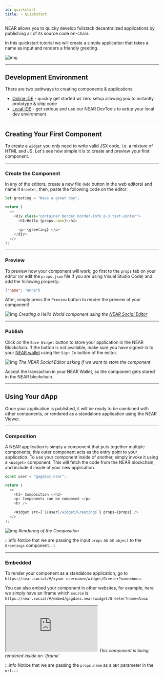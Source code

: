 ```yaml
---
id: quickstart
title: ⭐ Quickstart
---
```


NEAR allows you to quicky develop fullstack decentralized applications by publishing all of its source code on-chain.

In this quickstart tutorial we will create a simple application that takes a name as input and renders a friendly greeting.

![img](/docs/quickstart-1.png)

---

## Development Environment

There are two pathways to creating components & applications:  

- [Online IDE](https://near.org/sandbox) - quickly get started w/ zero setup allowing you to instantly prototype & ship code
- [Local IDE](https://docs.near.org/bos/dev/intro) - get serious and use our NEAR DevTools to setup your local dev environment

---

## Creating Your First Component

To create a `widget` you only need to write valid JSX code, i.e. a mixture of HTML and JS. Let's see how simple it is to create and preview your first component.

<hr class="subsection" />

### Create the Component
In any of the editors, create a new file (`Add` button in the web editors) and name it `Greeter`, then, paste the following code on the editor:

```ts
let greeting = "Have a great day";

return (
  <>
    <div class="container border border-info p-3 text-center">
      <h1>Hello {props.name}</h1>

      <p> {greeting} </p>
    </div>
  </>
);
```

<hr class="subsection" />

### Preview
To preview how your component will work, go first to the `props` tab on your editor (or edit the `props.json` file if you are using Visual Studio Code) and add the following property:

```json
{"name": "Anna"}
```

After, simply press the `Preview` button to render the preview of your component!

![img](/docs/quickstart-editor.png)
*Creating a Hello World component using the [NEAR Social Editor](https://near.social/#/edit)*

<hr class="subsection" />

### Publish
Click on the `Save Widget` button to store your application in the NEAR Blockchain. If the button is not available, make sure you have signed-in to your [NEAR wallet](https://wallet.near.org) using the `Sign In` button of the editor.

![img](/docs/quickstart-save.png)
*The NEAR Social Editor asking if we want to store the component*

Accept the transaction in your NEAR Wallet, so the component gets stored in the NEAR blockchain.

<hr class="subsection" />

## Using Your dApp
Once your application is published, it will be ready to be combined with other components, or rendered as a standalone application  using the NEAR Viewer. 

<hr class="subsection" />

### Composition
A NEAR application is simply a component that puts together multiple components; this outer component acts as the entry point to your application. To use your component inside of another, simply invoke it using a `<Widget>` component. This will fetch the code from the NEAR blockchain, and include it inside of your new application.

```ts
const user = "gagdiez.near";

return (
  <>
    <h3> Composition </h3>
    <p> Components can be composed </p>
    <hr />

    <Widget src={`${user}/widget/Greetings`} props={props} />
  </>
);
```

![img](/docs/quickstart-composition.png)
*Rendering of the Composition*

:::info
Notice that we are passing the input `props` as an `object` to the `Greetings` component.
:::

<hr class="subsection" />

### Embedded
To render your component as a standalone application, go to `https://near.social/#/<your-username>/widget/Greeter?name=Anna`.

You can also embed your component in other websites, for example, here we simply have an iframe which `source` is `https://near.social/#/embed/gagdiez.near/widget/Greeter?name=Anna`:


<iframe style={{"width": "100%", "height":"130px"}} src="https://near.social/#/embed/gagdiez.near/widget/Greeter?name=Anna"></iframe>
<em>This component is being rendered inside an `iframe`</em>


:::info
Notice that we are passing the `props.name` as a `GET` parameter in the `url`.
:::
